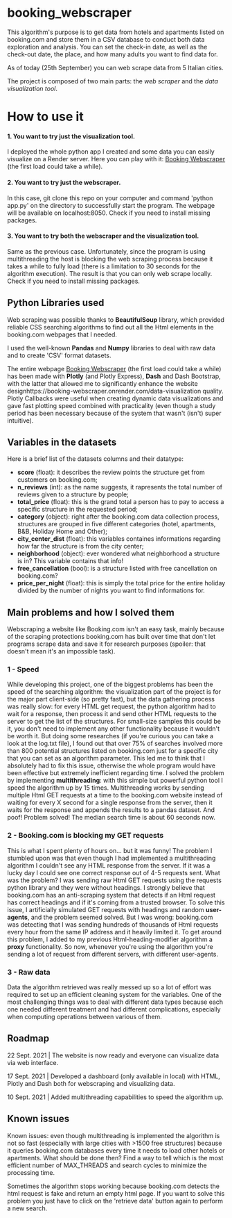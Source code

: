 # booking_webscraper
This algorithm's purpose is to get data from hotels and apartments listed on booking.com and store them in a CSV database to conduct both data exploration and analysis.
You can set the check-in date, as well as the check-out date, the place, and how many adults you want to find data for.

As of today (25th September) you can web scrape data from 5 Italian cities.

The project is composed of two main parts: the _web scraper_ and the _data visualization tool_. 

# How to use it
#### 1. You want to try just the visualization tool.
I deployed the whole python app I created and some data you can easily visualize on a Render server. Here you can play with it: [Booking Webscraper](https://booking-webscraper.onrender.com/data-visualization) (the first load could take a while).

#### 2. You want to try just the webscraper.
In this case, git clone this repo on your computer and command 'python app.py' on the directory to successfully start the program. The webpage will be available on localhost:8050. Check if you need to install missing packages.

#### 3. You want to try both the webscraper and the visualization tool.
Same as the previous case. Unfortunately, since the program is using multithreading the host is blocking the web scraping process because it takes a while to fully load (there is a limitation to 30 seconds for the algorithm execution). The result is that you can only web scrape locally. Check if you need to install missing packages.

## Python Libraries used
Web scraping was possible thanks to **BeautifulSoup** library, which provided reliable CSS searching algorithms to find out all the Html elements in the booking.com webpages that I needed.

I used the well-known **Pandas** and **Numpy** libraries to deal with raw data and to create 'CSV' format datasets.

The entire webpage [Booking Webscraper](https://booking-webscraper.onrender.com/data-visualization) (the first load could take a while) has been made with **Plotly** (and Plotly Express), **Dash** and Dash Bootstrap, with the latter that allowed me to significantly enhance the website designhttps://booking-webscraper.onrender.com/data-visualization quality. Plotly Callbacks were useful when creating dynamic data visualizations and gave fast plotting speed combined with practicality (even though a study period has been necessary because of the system that wasn't (isn't) super intuitive).

## Variables in the datasets
Here is a brief list of the datasets columns and their datatype:
- **score** (float): it describes the review points the structure get from customers on booking.com;
- **n_reviews** (int): as the name suggests, it rapresents the total number of reviews given to a structure by people;
- **total_price** (float): this is the grand total a person has to pay to access a specific structure in the requested period;
- **category** (object): right after the booking.com data collection process, structures are grouped in five different categories (hotel, apartments, B&B, Holiday Home and Other);
- **city_center_dist** (float): this variables containes informations regarding how far the structure is from the city center;
- **neighborhood** (object): ever wondered what neighborhood a structure is in? This variable contains that info!
- **free_cancellation** (bool): is a structure listed with free cancellation on booking.com?
- **price_per_night** (float): this is simply the total price for the entire holiday divided by the number of nights you want to find informations for.

## Main problems and how I solved them
Webscraping a website like Booking.com isn't an easy task, mainly because of the scraping protections booking.com has built over time that don't let programs scrape data and save it for research purposes (spoiler: that doesn't mean it's an impossible task). 

### 1 - Speed 

While developing this project, one of the biggest problems has been the speed of the searching algorithm: the visualization part of the project is for the major part client-side (so pretty fast), but the data gathering process was really slow: for every HTML get request, the python algorithm had to wait for a response, then process it and send other HTML requests to the server to get the list of the structures. For small-size samples this could be it, you don't need to implement any other functionality because it wouldn't be worth it. But doing some researches (if you're curious you can take a look at the log.txt file), I found out that over 75% of searches involved more than 800 potential structures listed on booking.com just for a specific city that you can set as an algorithm parameter. This led me to think that I absolutely had to fix this issue, otherwise the whole program would have been effective but extremely inefficient regarding time. I solved the problem by implementing **multithreading**: with this simple but powerful python tool I speed the algorithm up by 15 times. Multithreading works by sending multiple Html GET requests at a time to the booking.com website instead of waiting for every X second for a single response from the server, then it waits for the response and appends the results to a pandas dataset. And poof! Problem solved! The median search time is about 60 seconds now.

### 2 - Booking.com is blocking my GET requests

This is what I spent plenty of hours on... but it was funny! The problem I stumbled upon was that even though I had implemented a multithreading algorithm I couldn't see any HTML response from the server. If it was a lucky day I could see one correct response out of 4-5 requests sent. What was the problem? I was sending raw Html GET requests using the requests python library and they were without headings. I strongly believe that booking.com has an anti-scraping system that detects if an Html request has correct headings and if it's coming from a trusted browser. To solve this issue, I artificially simulated GET requests with headings and random **user-agents**, and the problem seemed solved. But I was wrong: booking.com was detecting that I was sending hundreds of thousands of Html requests every hour from the same IP address and it heavily limited it. To get around this problem, I added to my previous Html-heading-modifier algorithm a **proxy** functionality. So now, whenever you're using the algorithm you're sending a lot of request from different servers, with different user-agents.

### 3 - Raw data

Data the algorithm retrieved was really messed up so a lot of effort was required to set up an efficient cleaning system for the variables. One of the most challenging things was to deal with different data types because each one needed different treatment and had different complications, especially when computing operations between various of them. 

## Roadmap

22 Sept. 2021 | The website is now ready and everyone can visualize data via web interface.

17 Sept. 2021 | Developed a dashboard (only available in local) with HTML, Plotly and Dash both for webscraping and visualizing data.

10 Sept. 2021 | Added multithreading capabilities to speed the algorithm up.

## Known issues
Known issues: even though multithreading is implemented the algorithm is not so fast (especially with large cities with >1500 free structures) because it queries booking.com databases every time it needs to load other hotels or apartments. What should be done then? Find a way to tell which is the most efficient number of MAX_THREADS and search cycles to minimize the processing time.

Sometimes the algorithm stops working because booking.com detects the html request is fake and return an empty html page. If you want to solve this problem you just have to click on the 'retrieve data' button again to perform a new search.
